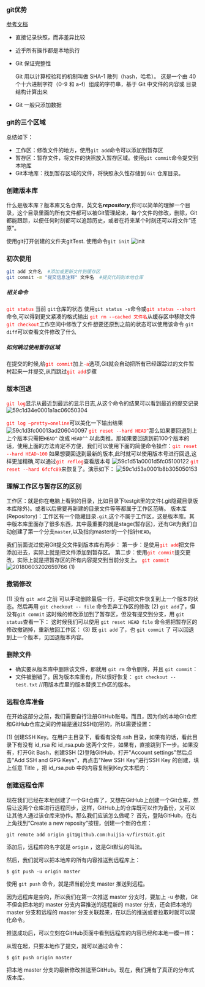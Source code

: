 ### git优势

<a href="https://git-scm.com/book/zh/v2/%E8%B5%B7%E6%AD%A5-%E5%85%B3%E4%BA%8E%E7%89%88%E6%9C%AC%E6%8E%A7%E5%88%B6">参考文档</a>

- 直接记录快照，而非差异比较

- 近乎所有操作都是本地执行

- Git 保证完整性

  Git 用以计算校验和的机制叫做 SHA-1 散列（hash，哈希）。 这是一个由 
  40 个十六进制字符（0-9 和 a-f）组成的字符串，基于 Git 中文件的内容或 目录结构计算出来

- Git 一般只添加数据

### git的三个区域
总结如下：

- 工作区：修改文件的地方，使用`git add`命令可以添加到暂存区
- 暂存区：暂存文件，将文件的快照放入暂存区域。使用`git commit`命令提交到本地库
- Git本地库：找到暂存区域的文件，将快照永久性存储到 `Git` 仓库目录。

### 创建版本库
什么是版本库？版本库又名仓库，英文名***repository***,你可以简单的理解一个目录，这个目录里面的所有文件都可以被Git管理起来，每个文件的修改，删除，Git都能跟踪，以便任何时刻都可以追踪历史，或者在将来某个时刻还可以将文件”还原”。

使用git打开创建的文件夹gitTest.  使用命令`git init`
![init](/upload/2021/08/init-48a40acb50854c08be373b309a151317.png)
### 初次使用
```bash
git add 文件名  #添加或更新文件到缓存区
git commit -m "提交信息注释" 文件名  #提交代码到本地仓库
```
##### 相关命令
<span style="color:red">`git status`</span> 当前 `git`仓库的状态
使用`git status -s`命令或<span style="color:red">`git status --short`</span>命令,可以得到更文紧凑的格式输出
<span style="color:red">`git rm --cached 文件名`</span>从缓存区中移除文件
<span style="color:red">`git checkout`</span>工作空间中修改了文件想要还原到之前的状态可以使用该命令
`git diff`可以查看文件修改了什么
##### 如何跳过使用暂存区域
在提交的时候,给<span style="color:red">`git commit`</span>加上<span style="color:red">`-a`</span>选项,Git就会自动把所有已经跟踪过的文件暂村起来一并提交,从而跳过<span style="color:red">`git add`</span>步骤
### 版本回退
<span style="color:red">`git log`</span>显示从最近到最远的显示日志,从这个命令的结果可以看到最近的提交记录
![59c1d34e0001a1ac06050304](bytes-stream.net:8090/upload/2021/08/59c1d34e0001a1ac06050304-0339320215e442dc88cb02b14c6691cb.jfif)

<span style="color:red">`git log –pretty=oneline`</span>可以美化一下输出结果
![59c1d3fc00013ad206040097](/upload/2021/08/59c1d3fc00013ad206040097-7310600d9866422fbb45bf307b784ca2.jfif)
 <span style="color:red">`git reset --hard HEAD^`</span>那么如果要回退到上上个版本只需把`HEAD^` 改成 `HEAD^^` 以此类推。那如果要回退到前100个版本的话，使用上面的方法肯定不方便，我们可以使用下面的简便命令操作：<span style="color:red">`git reset --hard HEAD~100`</span> 
如果想要回退到最新的版本,此时就可以使用版本号进行回退,这样更加精确,可以通过<span style="color:red">`git reflog`</span>查看版本号
![59c1d51a0001d5fc05100122](/upload/2021/08/59c1d51a0001d5fc05100122-4b13fe26427b47368abb1f62fe6e7b55.jfif)
<span style="color:red">`git reset --hard 6fcfc89`</span>来恢复了。演示如下：
![59c1d53a0001b8b305050153](/upload/2021/08/59c1d53a0001b8b305050153-7f33ee7850444d6a9f562809c652b83a.jfif)
### 理解工作区与暂存区的区别
工作区：就是你在电脑上看到的目录，比如目录下testgit里的文件(.git隐藏目录版本库除外)。或者以后需要再新建的目录文件等等都属于工作区范畴。
版本库(Repository)：工作区有一个隐藏目录`.git`,这个不属于工作区，这是版本库。其中版本库里面存了很多东西，其中最重要的就是stage(暂存区)，还有Git为我们自动创建了第一个分支`master`,以及指向master的一个指针`HEAD`。

我们前面说过使用Git提交文件到版本库有两步：
第一步：是使用<span style="color:red">`git add`</span>把文件添加进去，实际上就是把文件添加到暂存区。
第二步：使用<span style="color:red">`git commit`</span>提交更改，实际上就是把暂存区的所有内容提交到当前分支上。
<span style="color:red">`git commit`</span>
![20180603202659766 (1)](http://106.14.40.112:8090/upload/2021/08/20180603202659766%20(1)-380c47f256354204a71e8dfbefe0d1ad.png)

### 撤销修改
(1) 没有 `git add` 之前
可以手动删除最后一行，手动把文件恢复到上一个版本的状态。然后再用 `git checkout -- file` 命令丢弃工作区的修改
(2) `git add`了，但没有`git commit`
这时候的修改添加到了暂存区，但没有提交到分支，用 `git status`查看一下：
这时候我们可以使用 `git reset HEAD file` 命令把把暂存区的修改撤销掉，重新放回工作区：
(3) 既 `git add` 了，也 `git commit` 了
可以回退到上一个版本，见回退版本内容。
### 删除文件
- 确实要从版本库中删除该文件，那就用 `git rm` 命令删除，并且 `git commit`：
- 文件被删错了。因为版本库里有，所以很好恢复：
`git checkout -- test.txt` //用版本库里的版本替换工作区的版本。
### 远程仓库准备
在开始这部分之前，我们需要自行注册GitHub账号。而且，因为你的本地Git仓库和GitHub仓库之间的传输是通过SSH加密的，所以需要设置：

(1) 创建SSH Key。在用户主目录下，看看有没有.ssh 目录，如果有的话，看此目录下有没有 id_rsa 和 id_rsa.pub 这两个文件，如果有，直接跳到下一步。如果没有，打开Git Bash，创建SSH
(2)登陆GitHub，打开"Account settings"然后点击"Add SSH and GPG Keys"，再点击"New SSH Key"进行SSH Key 的创建，填上任意 Title ，把 id_rsa.pub 中的内容复制到Key文本框内：
### 创建远程仓库
现在我们已经在本地创建了一个Git仓库了，又想在GitHub上创建一个Git仓库，然后让这两个仓库进行远程同步，这样，GitHub上的仓库既可以作为备份，又可以让其他人通过该仓库来协作。那么我们应该怎么做呢？
首先，登陆GitHub，在右上角找到“Create a new reposity”按钮，创建一个新的仓库：
```shell
git remote add origin git@github.com:huijia-v/firstGit.git
```
添加后，远程库的名字就是 `origin` ，这是Git默认的叫法。

然后，我们就可以把本地库的所有内容推送到远程库上：
```shell
$ git push -u origin master
```
使用 `git push` 命令，就是把当前分支 master 推送到远程。

因为远程库是空的，所以我们在第一次推送 master 分支时，要加上 -u 参数，Git不但会把本地的 master 分支内容推送的远程新的 master 分支，还会把本地的 master 分支和远程的 master 分支关联起来，在以后的推送或者拉取时就可以简化命令。

推送成功后，可以立刻在GitHub页面中看到远程库的内容已经和本地一模一样：

从现在起，只要本地作了提交，就可以通过命令：
```shell
$ git push origin master
```
把本地 master 分支的最新修改推送至GitHub。现在，我们拥有了真正的分布式版本库。
